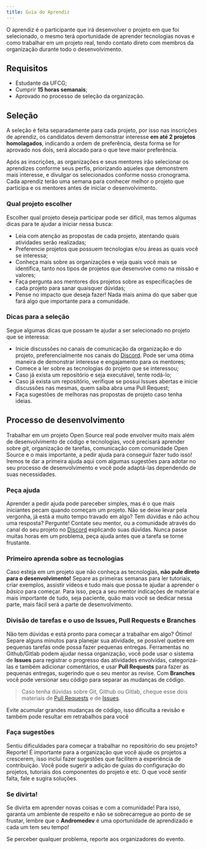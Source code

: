 ```yaml
---
title: Guia do Aprendiz
---
```


O aprendiz é o participante que irá desenvolver o projeto em que foi selecionado, o mesmo terá oportunidade de aprender tecnologias novas e como trabalhar em um projeto real, tendo contato direto com membros da organização durante todo o desenvolvimento.

## Requisitos

- Estudante da UFCG;
- Cumprir **15 horas semanais**;
- Aprovado no processo de seleção da organização.

## Seleção

A seleção é feita separadamente para cada projeto, por isso nas inscrições de aprendiz, os candidatos devem demonstrar interesse **em até 2 projetos homolagados**, indicando a ordem de preferência, desta forma se for aprovado nos dois, será alocado para o que teve maior preferência.

Após as inscrições, as organizações e seus mentores irão selecionar os aprendizes conforme seus perfis, priorizando aqueles que demonstrem mais interesse, e divulgar os selecionados conforme nosso cronograma. Cada aprendiz terão uma semana para conhecer melhor o projeto que participa e os mentores antes de iniciar o desenvolvimento.

### Qual projeto escolher

Escolher qual projeto deseja participar pode ser difícil, mas temos algumas dicas para te ajudar a iniciar nessa busca:

- Leia com atenção as propostas de cada projeto, atentando quais atividades serão realizadas;
- Preferencie projetos que possuem tecnologias e/ou áreas as quais você se interessa;
- Conheça mais sobre as organizações e veja quais você mais se identifica, tanto nos tipos de projetos que desenvolve como na missão e valores;
- Faça pergunta aos mentores dos projetos sobre as especificações de cada projeto para sanar quaisquer dúvidas;
- Pense no impacto que deseja fazer! Nada mais anima do que saber que fará algo que importante para a comunidade.

### Dicas para a seleção

Segue algumas dicas que possam te ajudar a ser selecionado no projeto que se interessa:

- Inicie discussões no canais de comunicação da organização e do projeto, preferencialmente nos canais do [Discord](https://chat.opendevufcg.org). Pode ser uma ótima maneira de demonstrar interesse e engajamento para os mentores;
- Comece a ler sobre as tecnologias do projeto que se interessou;
- Caso já exista um repositório e seja executável, tente rodá-lo;
- Caso já exista um repositório, verifique se possui Issues abertas e inicie discussões nas mesmas, quem saiba abra uma Pull Request;
- Faça sugestões de melhoras nas propostas de projeto caso tenha ideias.

## Processo de desenvolvimento

Trabalhar em um projeto Open Source real pode envolver muito mais além de desenvolvimento de código e tecnologias, você precisará aprender sobre _git_, organização de tarefas, comunicação com comunidade Open Source e o mais importante, a pedir ajuda para conseguir fazer tudo isso! Iremos te dar a primeira ajuda aqui com algumas sugestões para adotar no seu processo de desenvolvimento e você pode adaptá-las dependendo de suas necessidades.

### Peça ajuda

Aprender a pedir ajuda pode pareceber simples, mas é o que mais iniciantes pecam quando começam um projeto. Não se deixe levar pela vergonha, já está a muito tempo travado em algo? Tem dúvidas e não achou uma resposta? Pergunte! Contate seu mentor, ou a comunidade através do canal do seu projeto no [Discord](https://chat.opendevufcg.org) explicando suas dúvidas. Nunca passe muitas horas em um problema, peça ajuda antes que a tarefa se torne frustante.

### Primeiro aprenda sobre as tecnologias

Caso esteja em um projeto que não conheça as tecnologias, **não pule direto para o desenvolvimento!** Separe as primeiras semanas para ler tutoriais, criar exemplos, assistir vídeos e tudo mais que possa te ajudar a aprender o _básico_ para começar. Para isso, peça a seu mentor indicações de material e mais importante de tudo, seja paciente, quão mais você se dedicar nessa parte, mais fácil será a parte de desenvolvimento.

### Divisão de tarefas e o uso de Issues, Pull Requests e Branches

Não tem dúvidas e está pronto para começar a trabalhar em algo? Ótimo! Separe alguns minutos para planejar sua atividade, se possível quebre em pequenas tarefas onde possa fazer pequenas entregas. Ferramentas no Github/Gitlab podem ajudar nessa organização, você pode usar o sistema de **Issues** para registrar o progresso das atividades envolvidas, categorizá-las e também adicionar comentários, e usar **Pull Requests** para fazer as pequenas entregas, sugerindo que o seu mentor as revise. Com **Branches** você pode versionar seu código para separar as mudanças de código.

> Caso tenha dúvidas sobre Git, Github ou Gitlab, cheque esse dois materiais de [Pull Requests](https://docs.github.com/pt/github/collaborating-with-issues-and-pull-requests) e de [Issues](https://docs.github.com/pt/github/managing-your-work-on-github).

Evite acumular grandes mudanças de código, isso dificulta a revisão e também pode resultar em retrabalhos para você

### Faça sugestões

Sentiu dificuldades para começar a trabalhar no repositório do seu projeto? Reporte! É importante para a organização que você ajude os projetos a crescerem, isso incluí fazer sugestões que facilitem a experiência de contribuição. Você pode sugerir a adição de guias do configuração do projetos, tutoriais dos componentes do projeto e etc. O que você sentir falta, fale e sugira soluções.

### Se divirta!

Se divirta em aprender novas coisas e com a comunidade! Para isso, garanta um ambiente de respeito e não se sobrecarregue ao ponto de se frustar, lembre que o **Andromedev** é uma oportunidade de aprendizado e cada um tem seu tempo!

Se perceber qualquer problema, reporte aos organizadores do evento.

